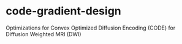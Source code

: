 # code-gradient-design
Optimizations for Convex Optimized Diffusion Encoding (CODE) for Diffusion Weighted MRI (DWI)
